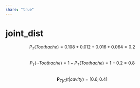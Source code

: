 ```yaml
---  
share: "true"  
---  
```

# joint_dist  
  
  
$$  
P_T(Toothache) = 0.108 + 0.012 + 0.016 + 0.064 = 0.2  
$$  
$$  
P_T(\lnot Toothache) = 1-P_T(Toothache) = 1 - 0.2 = 0.8  
$$  
$$  
\textbf{P}_{T | C}(t | cavity) = [0.6, 0.4]  
$$  

